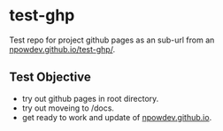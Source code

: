 # test-ghp
Test repo for project github pages as an sub-url from an [npowdev.github.io/test-ghp/](npowdev.github.io/test-ghp/).

## Test Objective
- try out github pages in root directory.
- try out moveing to /docs.
- get ready to work and update of [npowdev.github.io](npowdev.github.io).
